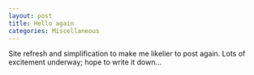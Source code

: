 ```yaml
---
layout: post
title: Hello again
categories: Miscellaneous
---
```


Site refresh and simplification to make me likelier to post again. Lots of excitement underway; hope to write it down...
